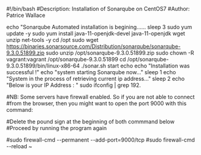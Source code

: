 #!/bin/bash
#Description: Installation of Sonarqube on CentOS7
#Author: Patrice Wallace


echo "Sonarqube Automated installation is begining......
sleep 3
sudo yum update -y
sudo yum install java-11-openjdk-devel java-11-openjdk wget unzip net-tools -y
cd /opt
sudo wget https://binaries.sonarsource.com/Distribution/sonarqube/sonarqube-9.3.0.51899.zip
sudo unzip /opt/sonarqube-9.3.0.51899.zip
sudo chown -R vagrant:vagrant /opt/sonarqube-9.3.0.51899
cd /opt/sonarqube-9.3.0.51899/bin/linux-x86-64
./sonar.sh start
echo
echo "Installation was successful !"
echo "system starting Sonarqube now..."
sleep 1
echo "System in the process of retrieving current ip address..."
sleep 2
echo "Below is your IP Address : "
sudo ifconfig | grep 192.



#NB: Some servers have firewall enabled. So if you are not able to connect
#from the browser, then you might want to open the port 9000 with this command:

#Delete the pound sign at the beginning of both commmand below
#Proceed by running the program again

#sudo firewall-cmd --permanent --add-port=9000/tcp
#sudo firewall-cmd --reload
~                         